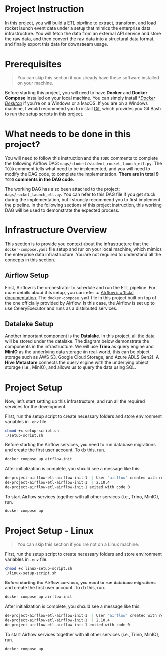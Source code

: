 # Project Instruction

In this project, you will build a ETL pipeline to extract, transform, and load rocket launch event data under a setup that mimics the enterprise data infrastructure. You will fetch the data from an external API service and store the raw data, and then convert the raw data into a structural data format, and finally export this data for downstream usage.

# Prerequisites

> You can skip this section if you already have these software installed on your machine.

Before starting this project, you will need to have **Docker** and **Docker Compose** installed on your local machine. You can simply install **[Docker Desktop](https://www.docker.com/products/docker-desktop/)* if you’re on a Windows or a MacOS. If you are on a Windows machine, I would recommend you to install [Git](https://git-scm.com/downloads/win), which provides you Git Bash to run the setup scripts in this project.

# What needs to be done in this project?

You will need to follow this instruction and the `TODO` comments to complete the following Airflow DAG: `dags/student/student_rocket_launch_etl.py`. The `TODO` comment tells what need to be implemented, and you will need to modify the DAG code, to complete the implementation. **There are in total 9** `TODO` **comments in the DAG code**.

The working DAG has also been attached to the project: `dags/rocket_launch_etl.py`. You can refer to this DAG file if you get stuck during the implementation, but I strongly recommend you to first implement the pipeline. In the following sections of this project instruction, this working DAG will be used to demonstrate the expected process.

# Infrastructure Overview

This section is to provide you context about the infrastructure that the `docker-compose.yaml` file setup and run on your local machine, which mimics the enterprise data infrastructure. You are not required to understand all the concepts in this section.

## Airflow Setup

First, Airflow is the orchestrator to schedule and run the ETL pipeline. For more details about this setup, you can refer to [Airflow’s official documentation](https://airflow.apache.org/docs/apache-airflow/stable/howto/docker-compose/index.html#running-airflow-in-docker). The `docker-compose.yaml` file in this project built on top of the one officially provided by Airflow. In this case, the Airflow is set up to use CeleryExecutor and runs as a distributed services.

## Datalake Setup

Another important component is the **Datalake**. In this project, all the data will be stored under the datalake. The diagram below demonstrate the components in the infrastructure. We will use **Trino** as query engine and **MinIO** as the underlying data storage (in real-world, this can be object storage such as AWS S3, Google Cloud Storage, and Azure ADLS Gen2). A **Hive Metastore** connects the query engine with the underlying object storage (i.e., MinIO), and allows us to query the data using SQL.

# Project Setup

Now, let’s start setting up this infrastructure, and run all the required services for the development.

First, run the setup script to create necessary folders and store environment variables in `.env` file.

```bash
chmod +x setup-script.sh
./setup-script.sh
```

Before starting the Airflow services, you need to run database migrations and create the first user account. To do this, run.

```bash
docker compose up airflow-init
```

After initialization is complete, you should see a message like this:

```bash
de-project-airflow-etl-airflow-init-1  | User "airflow" created with role "Admin"
de-project-airflow-etl-airflow-init-1  | 2.10.4
de-project-airflow-etl-airflow-init-1 exited with code 0
```

To start Airflow services together with all other services (i.e., Trino, MinIO), run.

```bash
docker compose up
```

# Project Setup - Linux

> You can skip this section if you are not on a Linux machine.

First, run the setup script to create necessary folders and store environment variables in `.env` file.

```bash
chmod +x linux-setup-script.sh
./linux-setup-script.sh
```

Before starting the Airflow services, you need to run database migrations and create the first user account. To do this, run.

```bash
docker compose up airflow-init
```

After initialization is complete, you should see a message like this:

```bash
de-project-airflow-etl-airflow-init-1  | User "airflow" created with role "Admin"
de-project-airflow-etl-airflow-init-1  | 2.10.4
de-project-airflow-etl-airflow-init-1 exited with code 0
```

To start Airflow services together with all other services (i.e., Trino, MinIO), run.

```bash
docker compose up
```